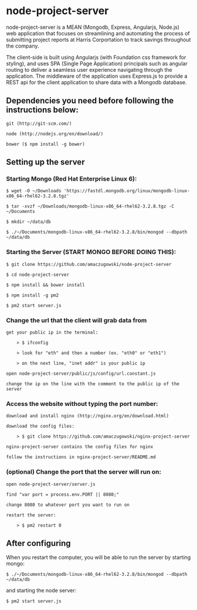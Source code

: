 # node-project-server
node-project-server is a MEAN (Mongodb, Express, Angularjs, Node.js) web application that focuses on streamlining and automating the process of submitting project reports at Harris Corportation to track savings throughout the company.

The client-side is built using Angularjs (with Foundation css framework for styling), and uses SPA (Single Page Application) principals such as angular routing to deliver a seamless user experience navigating through the application. 
The middleware of the application uses Express.js to provide a REST api for the client application to share data with a Mongodb database.

## Dependencies you need before following the instructions below:

    git (http://git-scm.com/)
  
    node (http://nodejs.org/en/download/)
  
    bower ($ npm install -g bower)

## Setting up the server

### Starting Mongo (Red Hat Enterprise Linux 6):
    
    $ wget -O ~/Downloads 'https://fastdl.mongodb.org/linux/mongodb-linux-x86_64-rhel62-3.2.8.tgz'
        
    $ tar -xvzf ~/Downloads/mongodb-linux-x86_64-rhel62-3.2.8.tgz -C ~/Documents
    
    $ mkdir ~/data/db
    
    $ ./~/Documents/mongodb-linux-x86_64-rhel62-3.2.8/bin/mongod --dbpath ~/data/db

### Starting the Server (START MONGO BEFORE DOING THIS):

    $ git clone https://github.com/amaczugowski/node-project-server
    
    $ cd node-project-server
  
    $ npm install && bower install
    
    $ npm install -g pm2
    
    $ pm2 start server.js
      
### Change the url that the client will grab data from
    
    get your public ip in the terminal:
            
        > $ ifconfig
            
        > look for "eth" and then a number (ex. "eth0" or "eth1")
            
        > on the next line, "inet addr" is your public ip
            
    open node-project-server/public/js/config/url.constant.js
    
    change the ip on the line with the comment to the public ip of the server 
    
### Access the website without typing the port number:

    download and install nginx (http://nginx.org/en/download.html)
    
    download the config files:
    
        > $ git clone https://github.com/amaczugowski/nginx-project-server
    
    nginx-project-server contains the config files for nginx
    
    follow the instructions in nginx-project-server/README.md
    
### (optional) Change the port that the server will run on:

    open node-project-server/server.js
    
    find "var port = process.env.PORT || 8080;"
    
    change 8080 to whatever port you want to run on
    
    restart the server:
    
        > $ pm2 restart 0

## After configuring
    
When you restart the computer, you will be able to run the server by starting mongo:
    
    $ ./~/Documents/mongodb-linux-x86_64-rhel62-3.2.8/bin/mongod --dbpath ~/data/db
    
and starting the node server:

    $ pm2 start server.js
